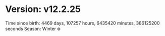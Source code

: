# Version: v12.2.25
Time since birth: 4469 days, 107257 hours, 6435420 minutes, 386125200 seconds
Season: Winter ❄️
